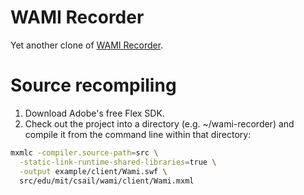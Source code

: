 WAMI Recorder
=============

Yet another clone of [WAMI Recorder](https://code.google.com/p/wami-recorder/).

# Source recompiling

1. Download Adobe's free Flex SDK.
2. Check out the project into a directory (e.g. ~/wami-recorder) and compile it from the command line within that directory:
```bash
mxmlc -compiler.source-path=src \
  -static-link-runtime-shared-libraries=true \
  -output example/client/Wami.swf \
  src/edu/mit/csail/wami/client/Wami.mxml
```
